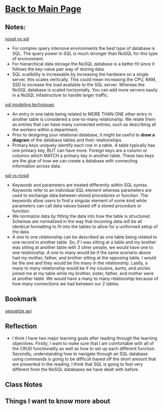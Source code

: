 # [Back to Main Page](https://reecerenninger.github.io/reading-notes/)

## Notes:

[nosql vs sql](https://www.thegeekstuff.com/2014/01/sql-vs-nosql-db/?utm_source=tuicool)

- For complex query intensive environments the best type of database is SQL.  The query power in SQL is much stronger than NoSQL for this type of environment.
- For hierarchical data storage the NoSQL database is a better fit since it follows the key-value pair way of storing data.
- SQL scalibility is increasable by increasing the hardware on a single server, this scales vertically.  This could mean increasing the CPU, RAM, SSD to increase the load available to the SQL server.  Whereas the NoSQL database is scaled horizontally.  You can add more servers easily in a NoSQL infastructure to handle larger traffic.

[sql modeling techniques](https://www.essentialsql.com/get-ready-to-learn-sql-7-simplified-data-modeling/)

- An entry in one table being related to MORE THAN ONE other entry in another table is considered a one-to-many relationship.  We relate them as entries that can have many connected entries, such as describing all the workers within a department.
- Prior to designing your relational database, it might be useful to **draw a diagram** of the database tables and their relationships.
- Primary keys uniquely identify each row in a table.  A table typically has one primary key, BUT can have more.  Foreign keys are a column or columns which MATCH a primary key in another table. These two keys are the glue of how we can create a database with connecting information across data.

[sql vs nosql](https://www.youtube.com/watch?v=ZS_kXvOeQ5Y)

- Keywords and parameters are treated differently within SQL syntax. Keywords refer to an individual SQL element whereas parameters are used to exchange data between stored procedures or function.  The keywords allow users to find a singular element of some kind while parameters can call data values based off a stored procedure or function.
- We normalize data by fitting the data into how the table is structured. Schemas are normalized in the way that incoming data will be all identical formatting to fit into the tables to allow for a uniformed setup of the data.
- A one to one relationship can be described as one table being related to one record in another table. So, if I was sitting at a table and my brother was sitting at another table with 3 other people, we would have one to one relationship.  A one to many would be if the same scenario above had my mother, father, and brother sitting at the opposing table.  I would be the one and they would be the many in the relationship. Lastly, a many to many relationship would be if my cousins, aunts, and uncles joined me at my table while my brother, sister, father, and mother were at another table.  We would have a many to many relationship because of how many connections we had between our 2 tables.

## Bookmark

[sequelize api](https://sequelize.org/master/)

## Reflection

- I think I have two major learning goals after reading through the learning objectives.  Firstly, I want to make sure that I am comfortable with all of the CRUD functionality as well as how to set up each different function.  Secondly, understanding how to navigate through an SQL database using commands is going to be difficult based off the short amount that are presented in the reading.  I think that SQL is going to feel very different from the NoSQL databases we have dealt with before.

## Class Notes

## Things I want to know more about
